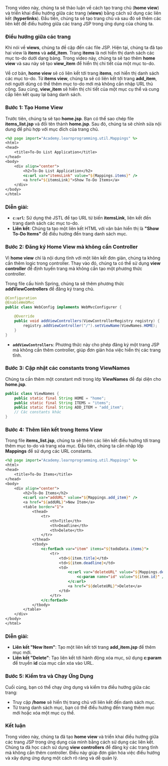 Trong video này, chúng ta sẽ thảo luận về cách tạo trang chủ (**home view**) và triển khai điều hướng giữa các trang (**views**) bằng cách sử dụng các liên kết (**hyperlinks**). Đầu tiên, chúng ta sẽ tạo trang chủ và sau đó sẽ thêm các liên kết để điều hướng giữa các trang JSP trong ứng dụng của chúng ta. 

### Điều hướng giữa các trang

Khi nói về **views**, chúng ta đề cập đến các file JSP. Hiện tại, chúng ta đã tạo hai view là **items** và **add_item**. Trang **items** là nơi hiển thị danh sách các mục to-do dưới dạng bảng. Trong video này, chúng ta sẽ tạo thêm **home view** và sau này sẽ tạo **view_item** để hiển thị chi tiết của một mục to-do. 

Về cơ bản, **home view** sẽ có liên kết tới trang **items**, nơi hiển thị danh sách các mục to-do. Từ **items view**, chúng ta sẽ có liên kết tới trang **add_item**, nơi người dùng có thể thêm mục to-do mới mà không cần nhập URL thủ công. Sau cùng, **view_item** sẽ hiển thị chi tiết của một mục cụ thể và cung cấp liên kết quay lại bảng danh sách.

### Bước 1: Tạo **Home View**

Trước tiên, chúng ta sẽ tạo **home.jsp**. Bạn có thể sao chép file **items_list.jsp** và đổi tên thành **home.jsp**. Sau đó, chúng ta sẽ chỉnh sửa nội dung để phù hợp với mục đích của trang chủ.

```jsp
<%@ page import="Academy.learnprogramming.util.Mappings" %>
<html>
<head>
    <title>To-Do List Application</title>
</head>
<body>
    <div align="center">
        <h2>To-Do List Application</h2>
        <c:url var="itemsLink" value="${Mappings.items}" />
        <a href="${itemsLink}">Show To-Do Items</a>
    </div>
</body>
</html>
```

### Diễn giải:
- **`c:url`**: Sử dụng thẻ JSTL để tạo URL từ biến **itemsLink**, liên kết đến trang danh sách các mục to-do.
- **Liên kết**: Chúng ta tạo một liên kết HTML với văn bản hiển thị là **"Show To-Do Items"** để điều hướng đến trang danh sách mục.

### Bước 2: Đăng ký **Home View** mà không cần Controller

Vì **home view** chỉ là nội dung tĩnh với một liên kết đơn giản, chúng ta không cần thêm logic trong controller. Thay vào đó, chúng ta có thể sử dụng **view controller** để định tuyến trang mà không cần tạo một phương thức controller.

Trong file cấu hình Spring, chúng ta sẽ thêm phương thức **addViewControllers** để đăng ký trang chủ.

```java
@Configuration
@EnableWebMvc
public class WebConfig implements WebMvcConfigurer {

    @Override
    public void addViewControllers(ViewControllerRegistry registry) {
        registry.addViewController("/").setViewName(ViewNames.HOME);
    }
}
```

- **`addViewControllers`**: Phương thức này cho phép đăng ký một trang JSP mà không cần thêm controller, giúp đơn giản hóa việc hiển thị các trang tĩnh.

### Bước 3: Cập nhật các constants trong **ViewNames**

Chúng ta cần thêm một constant mới trong lớp **ViewNames** để đại diện cho **home.jsp**.

```java
public class ViewNames {
    public static final String HOME = "home";
    public static final String ITEMS = "items";
    public static final String ADD_ITEM = "add_item";
    // Các constants khác
}
```

### Bước 4: Thêm liên kết trong **Items View**

Trong file **items_list.jsp**, chúng ta sẽ thêm các liên kết điều hướng tới trang thêm mục to-do và trang xóa mục. Đầu tiên, chúng ta cần nhập lớp **Mappings** để sử dụng các URL constants.

```jsp
<%@ page import="Academy.learnprogramming.util.Mappings" %>
<html>
<head>
    <title>To-Do Items</title>
</head>
<body>
    <div align="center">
        <h2>To-Do Items</h2>
        <c:url var="addURL" value="${Mappings.add_item}" />
        <a href="${addURL}">New Item</a>
        <table border="1">
            <thead>
                <tr>
                    <th>Title</th>
                    <th>Deadline</th>
                    <th>Delete</th>
                </tr>
            </thead>
            <tbody>
                <c:forEach var="item" items="${todoData.items}">
                    <tr>
                        <td>${item.title}</td>
                        <td>${item.deadline}</td>
                        <td>
                            <c:url var="deleteURL" value="${Mappings.delete_item}">
                                <c:param name="id" value="${item.id}" />
                            </c:url>
                            <a href="${deleteURL}">Delete</a>
                        </td>
                    </tr>
                </c:forEach>
            </tbody>
        </table>
    </div>
</body>
</html>
```

### Diễn giải:
- **Liên kết "New Item"**: Tạo một liên kết tới trang **add_item.jsp** để thêm mục mới.
- **Liên kết "Delete"**: Tạo liên kết tới hành động xóa mục, sử dụng **c:param** để truyền **id** của mục cần xóa vào URL.

### Bước 5: Kiểm tra và Chạy Ứng Dụng

Cuối cùng, bạn có thể chạy ứng dụng và kiểm tra điều hướng giữa các trang:
- Truy cập **/home** sẽ hiển thị trang chủ với liên kết đến danh sách mục.
- Từ trang danh sách mục, bạn có thể điều hướng đến trang thêm mục mới hoặc xóa một mục cụ thể.

### Kết luận

Trong video này, chúng ta đã tạo **home view** và triển khai điều hướng giữa các trang JSP trong ứng dụng của mình bằng cách sử dụng các liên kết. Chúng ta đã học cách sử dụng **view controllers** để đăng ký các trang tĩnh mà không cần thêm controller. Điều này giúp đơn giản hóa việc điều hướng và xây dựng ứng dụng một cách rõ ràng và dễ quản lý.
